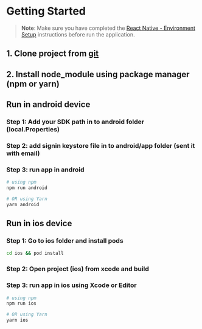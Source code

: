 # Getting Started

>**Note**: Make sure you have completed the [React Native - Environment Setup](https://reactnative.dev/docs/environment-setup) instructions before run the application.

## 1. Clone project from [git](https://github.com/gaganalakruwan/TournamentApp.git) 

## 2. Install node_module using package manager (npm or yarn)

## Run in android device

### Step 1: Add your SDK path in to android folder (local.Properties)
### Step 2: add signin keystore file in to android/app folder (sent it with email)
### Step 3: run app in android
```bash
# using npm
npm run android
```
 ```bash
 # OR using Yarn
yarn android
```

## Run in ios device
### Step 1: Go to ios folder and install pods
```bash
cd ios && pod install
```
### Step 2: Open project (ios) from xcode and build  

### Step 3: run app in ios using Xcode or Editor

```bash
# using npm
npm run ios
```
 ```bash
 # OR using Yarn
yarn ios
```